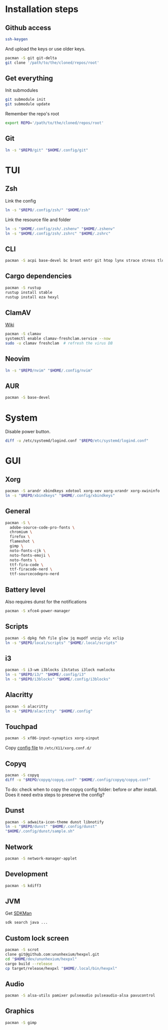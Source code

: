 # Installation steps

## Github access

```sh
ssh-keygen
```

And upload the keys or use older keys.

```sh
pacman -S git git-delta
git clone '/path/to/the/cloned/repos/root'
```

## Get everything

Init submodules

```bash
git submodule init
git submodule update
```

Remember the repo's root

```sh
export REPO='/path/to/the/cloned/repos/root'
```

## Git

```sh
ln -s "$REPO/git" "$HOME/.config/git"
```

# TUI

## Zsh

Link the config

```sh
ln -s "$REPO/.config/zsh/" "$HOME/zsh"
```

Link the resource file and folder

```sh
ln -s "$HOME/.config/zsh/.zshenv" "$HOME/.zshenv"
ln -s "$HOME/.config/zsh/.zshrc" "$HOME/.zshrc"
```

## CLI

```sh
pacman -S acpi base-devel bc broot entr git htop lynx strace stress tldr unzip zip
```

## Cargo dependencies

```sh
pacman -S rustup
rustup install stable
rustup install eza hexyl
```

## ClamAV

[Wiki](https://wiki.archlinux.org/title/ClamAV)

```sh
pacman -S clamav
systemctl enable clamav-freshclam.service --now
sudo -u clamav freshclam  # refresh the virus DB
```

## Neovim

```sh
ln -s "$REPO/nvim" "$HOME/.config/nvim"
```

## AUR

```sh
pacman -S base-devel
```

# System

Disable power button.

```sh
diff -u /etc/systemd/logind.conf "$REPO/etc/systemd/logind.conf"
```

# GUI

## Xorg

```sh
pacman -S arandr xbindkeys xdotool xorg-xev xorg-xrandr xorg-xwininfo
ln -s "$REPO/xbindkeys" "$HOME/.config/xbindkeys"
```

## General

```sh
pacman -S \
  adobe-source-code-pro-fonts \
  chromium \
  firefox \
  flameshot \
  gimp \
  noto-fonts-cjk \
  noto-fonts-emoji \
  noto-fonts \
  ttf-fira-code \
  ttf-firacode-nerd \
  ttf-sourcecodepro-nerd
```

## Battery level

Also requires dunst for the notifications

```sh
pacman -S xfce4-power-manager
```

## Scripts

```sh
pacman -S dpkg feh file glow jq mupdf unzip vlc xclip
ln -s "$REPO/local/scripts" "$HOME/.local/scripts"
```

## i3

```sh
pacman -S i3-wm i3blocks i3status i3lock numlockx
ln -s "$REPO/i3/" "$HOME/.config/i3"
ln -s "$REPO/i3blocks" "$HOME/.config/i3blocks"
```

## Alacritty

```sh
pacman -S alacritty
ln -s "$REPO/alacritty" "$HOME/.config"
```

## Touchpad

```sh
pacman -S xf86-input-synaptics xorg-xinput
```

Copy [config file](xorg/70-synaptics.conf) to `/etc/X11/xorg.conf.d/`

## Copyq

```sh
pacman -S copyq
diff -u "$REPO/copyq/copyq.conf" "$HOME/.config/copyq/copyq.conf"
```

To do: check when to copy the copyq config folder: before or after install. Does it need extra steps to preserve the config?


## Dunst

```sh
pacman -S adwaita-icon-theme dunst libnotify
ln -s "$REPO/dunst" "$HOME/.config/dunst"
"$HOME/.config/dunst/sample.sh"
```

## Network

```sh
pacman -S network-manager-applet
```

## Development

```sh
pacman -S kdiff3
```

## JVM

Get [SDKMan](https://sdkman.io/)

```sh
sdk search java ...
```

## Custom lock screen

```sh
pacman -S scrot 
clone git@github.com:ununhexium/hexpxl.git
cd "$HOME/dev/ununhexium/hexpxl"
cargo build --release
cp target/release/hexpxl "$HOME/.local/bin/hexpxl"
```

## Audio

```sh
pacman -S alsa-utils pamixer pulseaudio pulseaudio-alsa pavucontrol
```

## Graphics

```sh
pacman -S gimp
```
